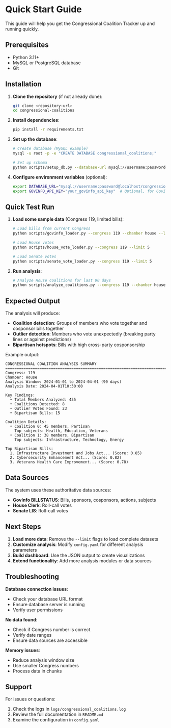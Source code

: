 # Quick Start Guide

This guide will help you get the Congressional Coalition Tracker up and running quickly.

## Prerequisites

- Python 3.11+
- MySQL or PostgreSQL database
- Git

## Installation

1. **Clone the repository** (if not already done):
   ```bash
   git clone <repository-url>
   cd congressional-coalitions
   ```

2. **Install dependencies**:
   ```bash
   pip install -r requirements.txt
   ```

3. **Set up the database**:
   ```bash
   # Create database (MySQL example)
   mysql -u root -p -e "CREATE DATABASE congressional_coalitions;"
   
   # Set up schema
   python scripts/setup_db.py --database-url mysql://username:password@localhost/congressional_coalitions
   ```

4. **Configure environment variables** (optional):
   ```bash
   export DATABASE_URL="mysql://username:password@localhost/congressional_coalitions"
   export GOVINFO_API_KEY="your_govinfo_api_key"  # Optional, for GovInfo access
   ```

## Quick Test Run

1. **Load some sample data** (Congress 119, limited bills):
   ```bash
   # Load bills from current Congress
   python scripts/govinfo_loader.py --congress 119 --chamber house --limit 10
   
   # Load House votes
   python scripts/house_vote_loader.py --congress 119 --limit 5
   
   # Load Senate votes
   python scripts/senate_vote_loader.py --congress 119 --limit 5
   ```

2. **Run analysis**:
   ```bash
   # Analyze House coalitions for last 90 days
   python scripts/analyze_coalitions.py --congress 119 --chamber house --window 90 --print-summary
   ```

## Expected Output

The analysis will produce:
- **Coalition detection**: Groups of members who vote together and cosponsor bills together
- **Outlier detection**: Members who vote unexpectedly (breaking party lines or against predictions)
- **Bipartisan hotspots**: Bills with high cross-party cosponsorship

Example output:
```
CONGRESSIONAL COALITION ANALYSIS SUMMARY
================================================================================
Congress: 119
Chamber: House
Analysis Window: 2024-01-01 to 2024-04-01 (90 days)
Analysis Date: 2024-04-01T10:30:00

Key Findings:
  • Total Members Analyzed: 435
  • Coalitions Detected: 8
  • Outlier Votes Found: 23
  • Bipartisan Bills: 15

Coalition Details:
  • Coalition 0: 45 members, Partisan
    Top subjects: Health, Education, Veterans
  • Coalition 1: 38 members, Bipartisan
    Top subjects: Infrastructure, Technology, Energy

Top Bipartisan Bills:
  1. Infrastructure Investment and Jobs Act... (Score: 0.85)
  2. Cybersecurity Enhancement Act... (Score: 0.82)
  3. Veterans Health Care Improvement... (Score: 0.78)
```

## Data Sources

The system uses these authoritative data sources:
- **GovInfo BILLSTATUS**: Bills, sponsors, cosponsors, actions, subjects
- **House Clerk**: Roll-call votes
- **Senate LIS**: Roll-call votes

## Next Steps

1. **Load more data**: Remove the `--limit` flags to load complete datasets
2. **Customize analysis**: Modify `config.yaml` for different analysis parameters
3. **Build dashboard**: Use the JSON output to create visualizations
4. **Extend functionality**: Add more analysis modules or data sources

## Troubleshooting

**Database connection issues**:
- Check your database URL format
- Ensure database server is running
- Verify user permissions

**No data found**:
- Check if Congress number is correct
- Verify date ranges
- Ensure data sources are accessible

**Memory issues**:
- Reduce analysis window size
- Use smaller Congress numbers
- Process data in chunks

## Support

For issues or questions:
1. Check the logs in `logs/congressional_coalitions.log`
2. Review the full documentation in `README.md`
3. Examine the configuration in `config.yaml`


